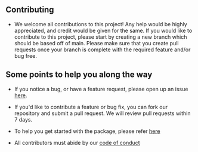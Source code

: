 ## Contributing 
- We welcome all contributions to this project! Any help would be highly appreciated, and credit would be given for the same. If you would like to contribute to this project, please start by creating a new branch which should be based off of main. Please make sure that you create pull requests once your branch is complete with the required feature and/or bug free. 

## Some points to help you along the way 
- If you notice a bug, or have a feature request, please open up an issue [here](https://github.com/DSCI-310/DSCI-310-Group-11-package/issues).

- If you'd like to contribute a feature or bug fix, you can fork our repository and submit a pull request. We will review pull requests within 7 days.

- To help you get started with the package, please refer [here](https://github.com/DSCI-310/DSCI-310-Group-11-package/blob/main/README.md)

- All contributors must abide by our [code of conduct](https://github.com/DSCI-310/DSCI-310-Group-11-package/blob/main/CODE_OF_CONDUCT.md)
